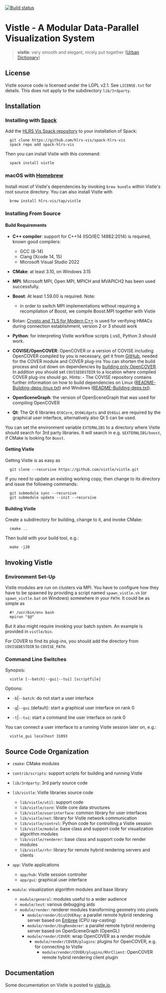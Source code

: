 [![Build status](https://github.com/vistle/vistle/workflows/CMake/badge.svg)](https://github.com/vistle/vistle/actions?query=workflow%3ACMake)

Vistle - A Modular Data-Parallel Visualization System
=====================================================

> **vistle**:
>	very smooth and elegant, nicely put together ([Urban Dictionary](https://www.urbandictionary.com/define.php?term=vistle))


License
-------

Vistle source code is licensed under the LGPL v2.1. See `LICENSE.txt` for details. This does not apply to the subdirectory `lib/3rdparty`.


Installation
------------

### Installing with [Spack](https://spack.io)

  Add the [HLRS Vis Spack repository](https://github.com/hlrs-vis/spack-hlrs-vis) to your installation of Spack:

      git clone https://github.com/hlrs-vis/spack-hlrs-vis
      spack repo add spack-hlrs-vis

  Then you can install Vistle with this command:

      spack install vistle


### macOS with [Homebrew](https://brew.sh)

  Install most of Vistle's dependencies by invoking `brew bundle` within Vistle's root source directory. You can also install Vistle with

      brew install hlrs-vis/tap/vistle


### Installing From Source

#### Build Requirements

- **C++ compiler**:
  support for C++14 (ISO/IEC 14882:2014) is required,
  known good compilers:
    - GCC (8-14)
    - Clang (Xcode 14, 15)
    - Microsoft Visual Studio 2022

- **CMake**:
  at least 3.10, on Windows 3.15

- **MPI**:
  Microsoft MPI, Open MPI, MPICH and MVAPICH2 has been used successfully.

- **Boost**:
  At least 1.59.00 is required.
     Note:
     - in order to switch MPI implementations without requiring a recompilation of Boost, we compile Boost.MPI together with Vistle

- Botan:
  [Crypto and TLS for Modern C++](https://botan.randombit.net/) is used for verifying HMACs during connection establishment,
  version 2 or 3 should work

- **Python**:
  for interpreting Vistle workflow scripts (.vsl), Python 3 should work.

- **COVISE/OpenCOVER**:
  OpenCOVER or a version of COVISE including OpenCOVER compiled by you is necessary, get it from
  [GitHub](https://github.com/hlrs-vis/covise), needed for the COVER module and COVER plug-ins
  You can shorten the build process and cut down on dependencies by [building only OpenCOVER](https://github.com/hlrs-vis/covise#building-only-opencover).
  In addition you should set `COVISEDESTDIR` to a location where compiled COVER plug-ins should go.
      Hints:
      - The COVISE repository contains further information on how to build dependencies on Linux ([README-Building-deps-linux.txt](https://raw.githubusercontent.com/hlrs-vis/covise/master/README-Building-deps-linux.txt)) and Windows ([README-Building-deps.txt](https://raw.githubusercontent.com/hlrs-vis/covise/master/README-Building-deps.txt)).

- **OpenSceneGraph**:
  the version of OpenSceneGraph that was used for compiling OpenCOVER

- **Qt**:
  The Qt 6 libraries `Qt6Core`, `Qt6Widgets` and `Qt6Gui` are required by the graphical user interface,
  alternatively also Qt 5 can be used.

You can set the environment variable `EXTERNLIBS` to a directory where Vistle should search for 3rd party libraries. It will search in e.g. `$EXTERNLIBS/boost`, if CMake is looking for `Boost`.


#### Getting Vistle

Getting Vistle is as easy as

      git clone --recursive https://github.com/vistle/vistle.git

If you need to update an existing working copy, then change to its directory and issue the following commands:

      git submodule sync --recursive
      git submodule update --init --recursive

#### Building Vistle

Create a subdirectory for building, change to it, and invoke CMake:

      cmake ..

Then build with your build tool, e.g.:

      make -j20


Invoking Vistle
---------------

### Environment Set-Up

Vistle modules are run on clusters via MPI. You have to configure how they have to be spawned by providing a script named `spawn_vistle.sh` (or `spawn_vistle.bat` on Windows) somewhere in your `PATH`. It could be as simple as

      #! /usr/bin/env bash
      mpirun "$@"

But it also might require invoking your batch system. An example is provided in `vistle/bin`.

For COVER to find its plug-ins, you should add the directory from `COVISEDESTDIR` to `COVISE_PATH`.

### Command Line Switches

Synopsis:

      vistle [--batch|--gui|--tui] [scriptfile]

Options:

* `-b`|`--batch`:
  do not start a user interface

* `-g`|`--gui` (default):
  start a graphical user interface on rank 0

* `-t`|`--tui`:
  start a command line user interface on rank 0

You can connect a user interface to a running Vistle session later on, e.g.:

      vistle_gui localhost 31093


Source Code Organization
------------------------

- `cmake`:
  CMake modules

- `contrib/scripts`:
  support scripts for building and running Vistle

- `lib/3rdparty`:
  3rd party source code

- `lib/vistle`:
  Vistle libraries source code

    - `lib/vistle/util`: support code
    - `lib/vistle/core`: Vistle core data structures
    - `lib/vistle/userinterface`: common library for user interfaces
    - `lib/vistle/net`: library for Vistle network communication
    - `lib/vistle/control`: Python code for controlling a Vistle session
    - `lib/vistle/module`: base class and support code for visualization algorithm modules
    - `lib/vistle/renderer`: base class and support code for render modules
    - `lib/vistle/rhr`: library for remote hybrid rendering servers and clients

- `app`:
  Vistle applications

    - `app/hub`: Vistle session controller
    - `app/gui`: graphical user interface

- `module`:
  visualization algorithm modules and base library

    - `module/general`: modules useful to a wider audience
    - `module/test`: various debugging aids
    - `module/render`: renderer modules transforming geometry into pixels
        - `module/render/DisCOVERay`: a parallel remote hybrid rendering server based on [Embree](https://www.embree.org) (CPU ray-casting)
        - `module/render/OsgRenderer`: a parallel remote hybrid rendering server based on OpenSceneGraph (OpenGL)
        - `module/render/COVER`: wrap OpenCOVER as a render module
            - `module/render/COVER/plugins`: plugins for OpenCOVER, e.g. for connecting to Vistle
                - `module/render/COVER/plugins/RhrClient`: OpenCOVER remote hybrid rendering client plugin

Documentation
-------------

Some documentation on Vistle is posted to [vistle.io](https://vistle.io).
